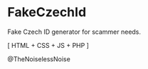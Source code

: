 # FakeCzechId
Fake Czech ID generator for scammer needs.

[ HTML + CSS + JS + PHP ]

@TheNoiselessNoise
